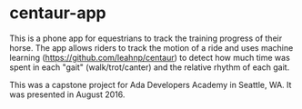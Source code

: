 # centaur-app

This is a phone app for equestrians to track the training progress of their horse. The app allows riders to track the motion of a ride and uses machine learning (https://github.com/leahnp/centaur) to detect how much time was spent in each "gait" (walk/trot/canter) and the relative rhythm of each gait.  

This was a capstone project for Ada Developers Academy in Seattle, WA. It was presented in August 2016. 
